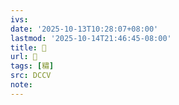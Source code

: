 ```yaml
---
ivs:
date: '2025-10-13T10:28:07+08:00'
lastmod: '2025-10-14T21:46:45-08:00'
title: 􄫁
url: 􄫁
tags: [䊥]
src: DCCV
note:
---
```

